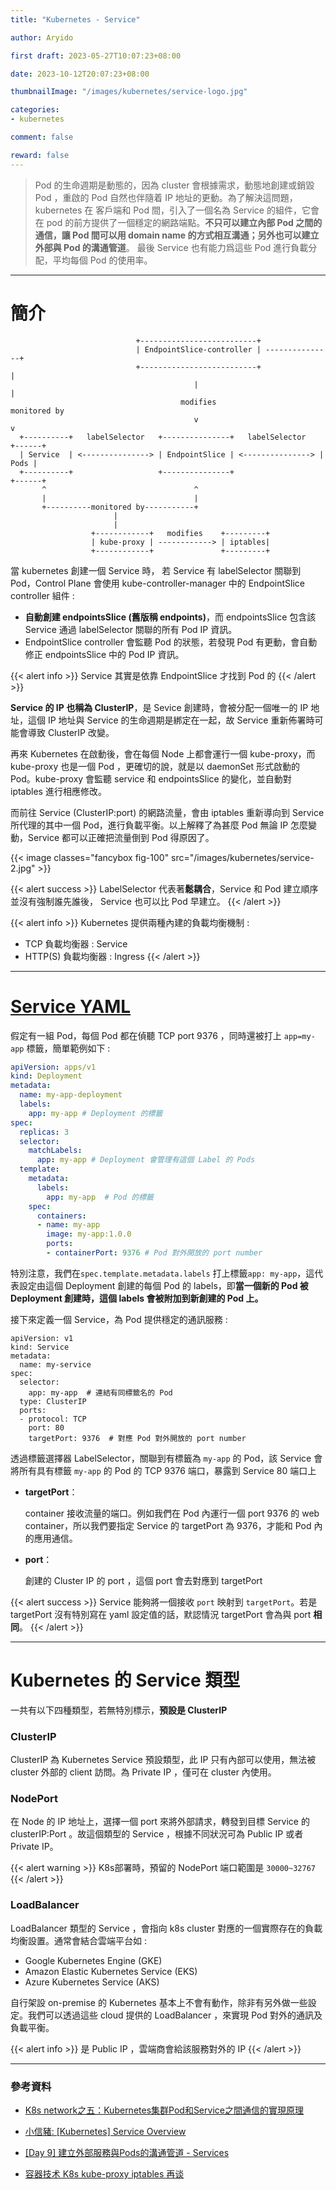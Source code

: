 ```yaml
---
title: "Kubernetes - Service"

author: Aryido

first draft: 2023-05-27T10:07:23+08:00

date: 2023-10-12T20:07:23+08:00

thumbnailImage: "/images/kubernetes/service-logo.jpg"

categories:
- kubernetes

comment: false

reward: false
---
```

<!--BODY-->
> Pod 的生命週期是動態的，因為 cluster 會根據需求，動態地創建或銷毀 Pod ，重啟的 Pod 自然也伴隨着 IP 地址的更動。為了解決這問題，kubernetes 在 客戶端和 Pod 間，引入了一個名為 Service 的組件，它會在 pod 的前方提供了一個穩定的網路端點。**不只可以建立內部 Pod 之間的通信，讓 Pod 間可以用 domain name 的方式相互溝通；另外也可以建立外部與 Pod 的溝通管道**。 最後 Service 也有能力爲這些 Pod 進行負載分配，平均每個 Pod 的使用率。
<!--more-->

---

# 簡介

```
                            +--------------------------+
                            | EndpointSlice-controller | ---------------+
                            +--------------------------+                |
                                         |                              |
                                      modifies                     monitored by
                                         v                              v
  +----------+   labelSelector   +---------------+   labelSelector   +------+
  | Service  | <---------------> | EndpointSlice | <---------------> | Pods |
  +----------+                   +---------------+                   +------+
       ^                                 ^
       |                                 |
       +----------monitored by-----------+
                       |
                       |
                  +------------+   modifies    +---------+
                  | kube-proxy | ------------> | iptables|
                  +------------+               +---------+

```

當 kubernetes 創建一個 Service 時， 若 Service 有 labelSelector 關聯到 Pod，Control Plane 會使用 kube-controller-manager 中的 EndpointSlice controller 組件 :
- **自動創建 endpointsSlice (舊版稱 endpoints)**，而 endpointsSlice 包含該 Service 通過 labelSelector 關聯的所有 Pod IP 資訊。
- EndpointSlice controller  會監聽 Pod 的狀態，若發現 Pod 有更動，會自動修正 endpointsSlice 中的 Pod IP 資訊。

{{< alert info >}}
Service 其實是依靠 EndpointSlice 才找到 Pod 的
{{< /alert >}}

**Service 的 IP 也稱為 ClusterIP**，是 Sevice 創建時，會被分配一個唯一的 IP 地址，這個 IP 地址與 Service 的生命週期是綁定在一起，故 Service 重新佈署時可能會導致 ClusterIP 改變。

再來 Kubernetes 在啟動後，會在每個 Node 上都會運行一個 kube-proxy，而 kube-proxy 也是一個 Pod ，更確切的說，就是以 daemonSet 形式啟動的 Pod。kube-proxy 會監聽 service 和 endpointsSlice 的變化，並自動對 iptables 進行相應修改。

而前往 Service (ClusterIP:port) 的網路流量，會由 iptables 重新導向到 Service 所代理的其中一個 Pod，進行負載平衡。以上解釋了為甚麼 Pod 無論 IP 怎麼變動，Service 都可以正確把流量倒到 Pod 得原因了。

{{< image classes="fancybox fig-100" src="/images/kubernetes/service-2.jpg" >}}


{{< alert success >}}
LabelSelector 代表著**鬆耦合**，Service 和 Pod 建立順序並沒有強制誰先誰後， Service 也可以比 Pod 早建立。
{{< /alert >}}

{{< alert info >}}
Kubernetes 提供兩種內建的負載均衡機制 :
- TCP 負載均衡器 : Service
- HTTP(S) 負載均衡器 : Ingress
{{< /alert >}}

---

# [Service YAML](https://kubernetes.io/docs/concepts/services-networking/service/)

假定有一組 Pod，每個 Pod 都在偵聽 TCP port 9376 ，同時還被打上 ```app=my-app``` 標籤，簡單範例如下 :
```YAML
apiVersion: apps/v1
kind: Deployment
metadata:
  name: my-app-deployment
  labels:
    app: my-app # Deployment 的標籤
spec:
  replicas: 3
  selector:
    matchLabels:
      app: my-app # Deployment 會管理有這個 Label 的 Pods
  template:
    metadata:
      labels:
        app: my-app  # Pod 的標籤
    spec:
      containers:
      - name: my-app
        image: my-app:1.0.0
        ports:
        - containerPort: 9376 # Pod 對外開放的 port number
```
特別注意，我們在```spec.template.metadata.labels```
打上標籤```app: my-app```，這代表設定由這個 Deployment 創建的每個 Pod 的 labels，即**當一個新的 Pod 被 Deployment 創建時，這個 labels 會被附加到新創建的 Pod 上。**

接下來定義一個 Service，為 Pod 提供穩定的通訊服務 :

```
apiVersion: v1
kind: Service
metadata:
  name: my-service
spec:
  selector:
    app: my-app  # 連結有同標籤名的 Pod
  type: ClusterIP
  ports:
  - protocol: TCP
    port: 80
    targetPort: 9376  # 對應 Pod 對外開放的 port number
```

透過標籤選擇器 LabelSelector，關聯到有標籤為 ```my-app``` 的 Pod，該 Service 會將所有具有標籤 ```my-app``` 的 Pod 的 TCP 9376 端口，暴露到 Service 80 端口上
- **targetPort**：

  container 接收流量的端口。例如我們在 Pod 內運行一個 port 9376 的 web container，所以我們要指定 Service 的 targetPort 為 9376，才能和 Pod 內的應用通信。
- **port**：

  創建的  Cluster IP 的 port ，這個 port 會去對應到 targetPort

{{< alert success >}}
Service 能夠將一個接收 ```port``` 映射到 ```targetPort```。若是 targetPort 沒有特別寫在 yaml 設定值的話，默認情況 targetPort 會為與 port **相同**。
{{< /alert >}}

---

# Kubernetes 的 Service 類型
一共有以下四種類型，若無特別標示，**預設是 ClusterIP**
###  ClusterIP

ClusterIP 為 Kubernetes Service 預設類型，此 IP 只有內部可以使用，無法被 cluster 外部的 client 訪問。為 Private IP ，僅可在 cluster 內使用。

### NodePort

在 Node 的 IP 地址上，選擇一個 port 來將外部請求，轉發到目標 Service 的 clusterIP:Port 。故這個類型的 Service ，根據不同狀況可為 Public IP 或者 Private IP。

{{< alert warning >}}
K8s部署時，預留的 NodePort 端口範圍是  ```30000~32767```
{{< /alert >}}

### LoadBalancer

LoadBalancer 類型的 Service ，會指向 k8s cluster 對應的一個實際存在的負載均衡設置。通常會結合雲端平台如 :
- Google Kubernetes Engine (GKE)
- Amazon Elastic Kubernetes Service (EKS)
-  Azure Kubernetes Service (AKS)

自行架設 on-premise 的 Kubernetes 基本上不會有動作，除非有另外做一些設定。我們可以透過這些 cloud 提供的 LoadBalancer ，來實現 Pod 對外的通訊及負載平衡。

{{< alert info >}}
是 Public IP ，雲端商會給該服務對外的 IP
{{< /alert >}}



---
### 參考資料

- [K8s network之五：Kubernetes集群Pod和Service之間通信的實現原理](https://marcuseddie.github.io/2021/K8s-Network-Architecture-section-five.html)

- [小信豬: [Kubernetes] Service Overview](https://godleon.github.io/blog/Kubernetes/k8s-Service-Overview/)

- [[Day 9] 建立外部服務與Pods的溝通管道 - Services](https://ithelp.ithome.com.tw/articles/10194344)

- [容器技术 K8s kube-proxy iptables 再谈](https://juejin.cn/post/7134143215380201479)

